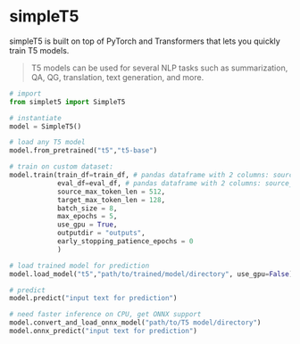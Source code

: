 # simpleT5
simpleT5 is built on top of PyTorch and Transformers that lets you quickly train T5 models.
> T5 models can be used for several NLP tasks such as summarization, QA, QG, translation, text generation, and more. 

```python
# import
from simplet5 import SimpleT5

# instantiate
model = SimpleT5()

# load any T5 model
model.from_pretrained("t5","t5-base")

# train on custom dataset: 
model.train(train_df=train_df, # pandas dataframe with 2 columns: source_text & target_text
            eval_df=eval_df, # pandas dataframe with 2 columns: source_text & target_text
            source_max_token_len = 512, 
            target_max_token_len = 128,
            batch_size = 8,
            max_epochs = 5,
            use_gpu = True,
            outputdir = "outputs",
            early_stopping_patience_epochs = 0
            )

# load trained model for prediction
model.load_model("t5","path/to/trained/model/directory", use_gpu=False)

# predict
model.predict("input text for prediction")

# need faster inference on CPU, get ONNX support
model.convert_and_load_onnx_model("path/to/T5 model/directory")
model.onnx_predict("input text for prediction")

```





